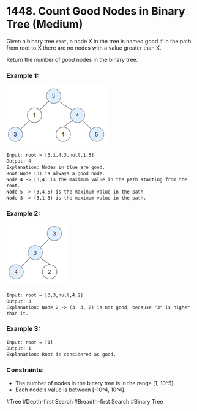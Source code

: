 # 1448. Count Good Nodes in Binary Tree (Medium)

Given a binary tree `root`, a node X in the tree is named good if in the path from root to X there are no nodes with a value greater than X.

Return the number of _good_ nodes in the binary tree.

### Example 1:

![example1](./example1.png)

```
Input: root = [3,1,4,3,null,1,5]
Output: 4
Explanation: Nodes in blue are good.
Root Node (3) is always a good node.
Node 4 -> (3,4) is the maximum value in the path starting from the root.
Node 5 -> (3,4,5) is the maximum value in the path
Node 3 -> (3,1,3) is the maximum value in the path.
```

### Example 2:

![example2](./example2.png)

```
Input: root = [3,3,null,4,2]
Output: 3
Explanation: Node 2 -> (3, 3, 2) is not good, because "3" is higher than it.
```

### Example 3:

```
Input: root = [1]
Output: 1
Explanation: Root is considered as good.
```

### Constraints:

- The number of nodes in the binary tree is in the range [1, 10^5].
- Each node's value is between [-10^4, 10^4].

#Tree #Depth-first Search #Breadth-first Search #Binary Tree
